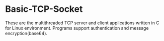 # Basic-TCP-Socket
These are the multithreaded TCP server and client applications written in C for Linux environment. Programs support authentication and message encryption(base64).
